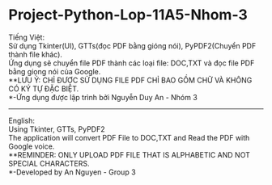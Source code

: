 # Project-Python-Lop-11A5-Nhom-3
Tiếng Việt:
<br>
 Sử dụng Tkinter(UI), GTTs(đọc PDF bằng gióng nói), PyPDF2(Chuyển PDF thành file khác).
 <br>
 Ứng dụng sẽ chuyển file PDF thành các loại file: DOC,TXT và đọc file PDF bằng giọng nói của Google.
 <br>
 **LƯU Ý: CHỈ ĐƯỢC SỬ DỤNG FILE PDF CHỈ BAO GỒM CHỮ VÀ KHÔNG CÓ KÝ TỰ ĐẶC BIỆT.
 <br>
     *-Ứng dụng được lập trình bởi Nguyễn Duy An - Nhóm 3
     
<hr>

English:
<br>
 Using Tkinter, GTTs, PyPDF2
 <br>
 The application will convert PDF File to DOC,TXT and Read the PDF with Google voice. 
 <br>
 **REMINDER: ONLY UPLOAD PDF FILE THAT IS ALPHABETIC AND NOT SPECIAL CHARACTERS.
 <br>
    *-Developed by An Nguyen - Group 3
